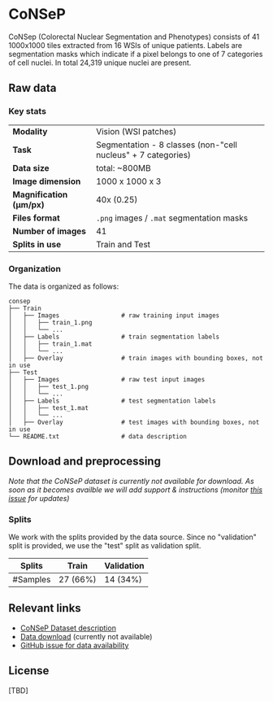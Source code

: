 # CoNSeP

CoNSep (Colorectal Nuclear Segmentation and Phenotypes) consists of 41 1000x1000 tiles extracted from 16 WSIs of unique patients. Labels are segmentation masks which indicate if a pixel belongs to one of 7 categories of cell nuclei. In total 24,319 unique nuclei are present.

## Raw data

### Key stats

|                       |                                                           |
|-----------------------|-----------------------------------------------------------|
| **Modality**          | Vision (WSI patches)                                      |
| **Task**              | Segmentation - 8 classes (non-"cell nucleus" + 7 categories)|
| **Data size**         | total: ~800MB                                             |
| **Image dimension**   | 1000 x 1000 x 3                                           |
| **Magnification (μm/px)**  | 40x (0.25)                                           |
| **Files format**      | `.png` images / `.mat` segmentation masks                 |
| **Number of images**  | 41                                                        |
| **Splits in use**     | Train and Test                                            |


### Organization

The data is organized as follows:

```
consep
├── Train
│   ├── Images                 # raw training input images
│   │   ├── train_1.png
│   │   └── ...
│   ├── Labels                 # train segmentation labels        
│   │   ├── train_1.mat
│   │   └── ...
│   ├── Overlay                # train images with bounding boxes, not in use
├── Test
│   ├── Images                 # raw test input images
│   │   ├── test_1.png
│   │   └── ...
│   ├── Labels                 # test segmentation labels        
│   │   ├── test_1.mat
│   │   └── ...
│   ├── Overlay                # test images with bounding boxes, not in use
└── README.txt                 # data description
```

## Download and preprocessing

*Note that the CoNSeP dataset is currently not available for download. As soon as it becomes availble we will add support & instructions (monitor [this issue](https://github.com/vqdang/hover_net/issues/267#issuecomment-2161334382) for updates)*

### Splits

We work with the splits provided by the data source. Since no "validation" split is provided, we use the "test" split as validation split.

| Splits   | Train           | Validation   | 
|----------|-----------------|--------------|
| #Samples | 27 (66%) | 14 (34%) | 


## Relevant links

* [CoNSeP Dataset description](https://paperswithcode.com/dataset/consep)
* [Data download](https://warwick.ac.uk/TIA/data/hovernet/) (currently not available)
* [GitHub issue for data availability](https://github.com/vqdang/hover_net/issues/267#issuecomment-2161334382)

## License

[TBD]
